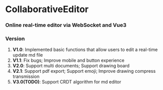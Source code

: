 # CollaborativeEditor

### Online real-time editor via WebSocket and Vue3

### Version
1. **V1.0**: Implemented basic functions that allow users to edit a real-time update md file
2. **V1.1**: Fix bugs; Improve mobile and button experience
3. **V2.0**: Support multi documents; Support drawing board
4. **V2.1**: Support pdf export; Support emoji; Improve drawing compress transmission
5. **V3.0(TODO)**: Support CRDT algorithm for md editor